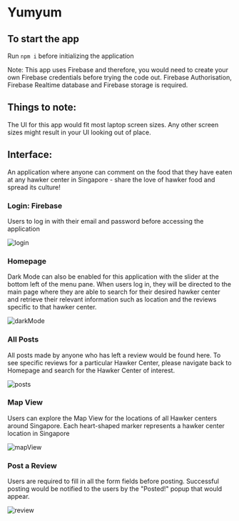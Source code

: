 # Yumyum

## To start the app

Run `npm i` before initializing the application

Note:
This app uses Firebase and therefore, you would need to create your own Firebase credentials before trying the code out. Firebase Authorisation, Firebase Realtime database and Firebase storage is required.

## Things to note:

The UI for this app would fit most laptop screen sizes. Any other screen sizes might result in your UI looking out of place.

## Interface:

An application where anyone can comment on the food that they have eaten at any hawker center in Singapore - share the love of hawker food and spread its culture!
<br />

### Login: Firebase

Users to log in with their email and password before accessing the application

![login](https://user-images.githubusercontent.com/82759816/214561769-8ad02469-bfb5-4e36-af00-92a47b80fcfa.png)

### Homepage
Dark Mode can also be enabled for this application with the slider at the bottom left of the menu pane. When users log in, they will be directed to the main page where they are able to search for their desired hawker center and retrieve their relevant information such as location and the reviews specific to that hawker center.

![darkMode](https://user-images.githubusercontent.com/82759816/214562514-b9f64295-5c69-47ba-96dc-db261d634256.png)


### All Posts

All posts made by anyone who has left a review would be found here. To see specific reviews for a particular Hawker Center, please navigate back to Homepage and search for the Hawker Center of interest.

![posts](https://user-images.githubusercontent.com/82759816/214562204-243b549a-9a8b-4bf7-be39-37f10a194d33.png)


### Map View

Users can explore the Map View for the locations of all Hawker centers around Singapore. Each heart-shaped marker represents a hawker center location in Singapore

![mapView](https://user-images.githubusercontent.com/82759816/214562033-69523d01-a50b-4514-9f50-e3d663714c96.png)


### Post a Review

Users are required to fill in all the form fields before posting.
Successful posting would be notified to the users by the "Posted!" popup that would appear.

![review](https://user-images.githubusercontent.com/82759816/214561958-9fcb5877-9314-42e4-840e-f577b1454061.png)

